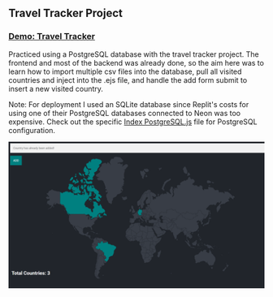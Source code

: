 ## Travel Tracker Project

### [Demo: Travel Tracker](https://travel-tracker-gdbecker.replit.app/)

Practiced using a PostgreSQL database with the travel tracker project. The frontend and most of the backend was already done, so the aim here was to learn how to import multiple csv files into the database, pull all visited countries and inject into the .ejs file, and handle the add form submit to insert a new visited country.

Note: For deployment I used an SQLite database since Replit's costs for using one of their PostgreSQL databases connected to Neon was too expensive. Check out the specific [Index PostgreSQL.js](./index%20postgresql.js) file for PostgreSQL configuration.

!["TravelTracker"](./TravelTracker.png)
